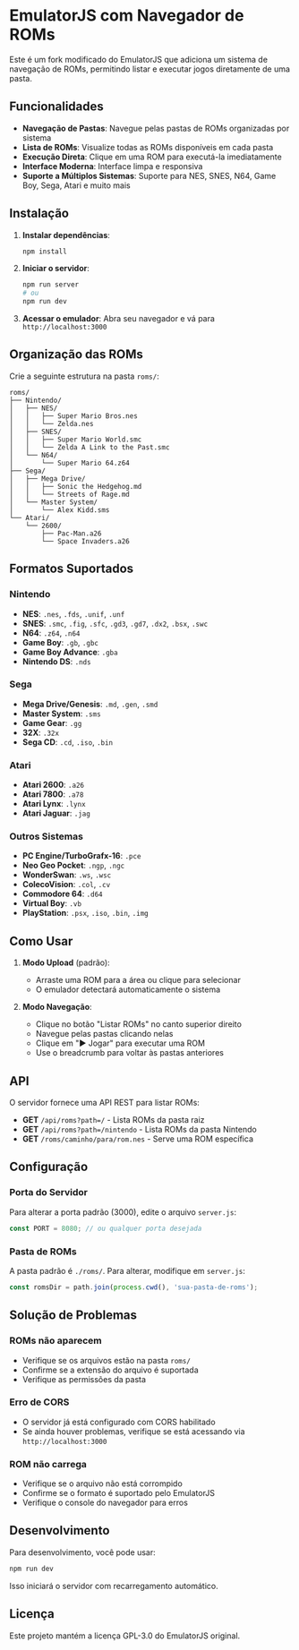 # EmulatorJS com Navegador de ROMs

Este é um fork modificado do EmulatorJS que adiciona um sistema de navegação de ROMs, permitindo listar e executar jogos diretamente de uma pasta.

## Funcionalidades

- **Navegação de Pastas**: Navegue pelas pastas de ROMs organizadas por sistema
- **Lista de ROMs**: Visualize todas as ROMs disponíveis em cada pasta
- **Execução Direta**: Clique em uma ROM para executá-la imediatamente
- **Interface Moderna**: Interface limpa e responsiva
- **Suporte a Múltiplos Sistemas**: Suporte para NES, SNES, N64, Game Boy, Sega, Atari e muito mais

## Instalação

1. **Instalar dependências**:
   ```bash
   npm install
   ```

2. **Iniciar o servidor**:
   ```bash
   npm run server
   # ou
   npm run dev
   ```

3. **Acessar o emulador**:
   Abra seu navegador e vá para `http://localhost:3000`

## Organização das ROMs

Crie a seguinte estrutura na pasta `roms/`:

```
roms/
├── Nintendo/
│   ├── NES/
│   │   ├── Super Mario Bros.nes
│   │   └── Zelda.nes
│   ├── SNES/
│   │   ├── Super Mario World.smc
│   │   └── Zelda A Link to the Past.smc
│   └── N64/
│       └── Super Mario 64.z64
├── Sega/
│   ├── Mega Drive/
│   │   ├── Sonic the Hedgehog.md
│   │   └── Streets of Rage.md
│   └── Master System/
│       └── Alex Kidd.sms
└── Atari/
    └── 2600/
        ├── Pac-Man.a26
        └── Space Invaders.a26
```

## Formatos Suportados

### Nintendo
- **NES**: `.nes`, `.fds`, `.unif`, `.unf`
- **SNES**: `.smc`, `.fig`, `.sfc`, `.gd3`, `.gd7`, `.dx2`, `.bsx`, `.swc`
- **N64**: `.z64`, `.n64`
- **Game Boy**: `.gb`, `.gbc`
- **Game Boy Advance**: `.gba`
- **Nintendo DS**: `.nds`

### Sega
- **Mega Drive/Genesis**: `.md`, `.gen`, `.smd`
- **Master System**: `.sms`
- **Game Gear**: `.gg`
- **32X**: `.32x`
- **Sega CD**: `.cd`, `.iso`, `.bin`

### Atari
- **Atari 2600**: `.a26`
- **Atari 7800**: `.a78`
- **Atari Lynx**: `.lynx`
- **Atari Jaguar**: `.jag`

### Outros Sistemas
- **PC Engine/TurboGrafx-16**: `.pce`
- **Neo Geo Pocket**: `.ngp`, `.ngc`
- **WonderSwan**: `.ws`, `.wsc`
- **ColecoVision**: `.col`, `.cv`
- **Commodore 64**: `.d64`
- **Virtual Boy**: `.vb`
- **PlayStation**: `.psx`, `.iso`, `.bin`, `.img`

## Como Usar

1. **Modo Upload** (padrão):
   - Arraste uma ROM para a área ou clique para selecionar
   - O emulador detectará automaticamente o sistema

2. **Modo Navegação**:
   - Clique no botão "Listar ROMs" no canto superior direito
   - Navegue pelas pastas clicando nelas
   - Clique em "▶ Jogar" para executar uma ROM
   - Use o breadcrumb para voltar às pastas anteriores

## API

O servidor fornece uma API REST para listar ROMs:

- **GET** `/api/roms?path=/` - Lista ROMs da pasta raiz
- **GET** `/api/roms?path=/nintendo` - Lista ROMs da pasta Nintendo
- **GET** `/roms/caminho/para/rom.nes` - Serve uma ROM específica

## Configuração

### Porta do Servidor
Para alterar a porta padrão (3000), edite o arquivo `server.js`:

```javascript
const PORT = 8080; // ou qualquer porta desejada
```

### Pasta de ROMs
A pasta padrão é `./roms/`. Para alterar, modifique em `server.js`:

```javascript
const romsDir = path.join(process.cwd(), 'sua-pasta-de-roms');
```

## Solução de Problemas

### ROMs não aparecem
- Verifique se os arquivos estão na pasta `roms/`
- Confirme se a extensão do arquivo é suportada
- Verifique as permissões da pasta

### Erro de CORS
- O servidor já está configurado com CORS habilitado
- Se ainda houver problemas, verifique se está acessando via `http://localhost:3000`

### ROM não carrega
- Verifique se o arquivo não está corrompido
- Confirme se o formato é suportado pelo EmulatorJS
- Verifique o console do navegador para erros

## Desenvolvimento

Para desenvolvimento, você pode usar:

```bash
npm run dev
```

Isso iniciará o servidor com recarregamento automático.

## Licença

Este projeto mantém a licença GPL-3.0 do EmulatorJS original. 